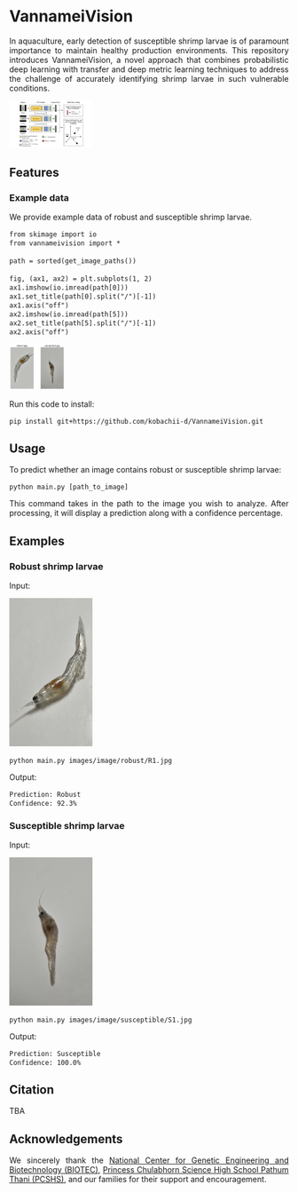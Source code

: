 <p align="justify">
    <h1>VannameiVision</h1>
</p>

<p align="justify">
In aquaculture, early detection of susceptible shrimp larvae is of paramount importance to maintain healthy production environments. This repository introduces VannameiVision, a novel approach that combines probabilistic deep learning with transfer and deep metric learning techniques to address the challenge of accurately identifying shrimp larvae in such vulnerable conditions.
</p>

<img src="www/architecture.jpg" style="max-width: 150px;">

## Features

### Example data

<p align="justify">
We provide example data of robust and susceptible shrimp larvae.
</p>

```
from skimage import io
from vannameivision import *

path = sorted(get_image_paths())

fig, (ax1, ax2) = plt.subplots(1, 2)
ax1.imshow(io.imread(path[0]))
ax1.set_title(path[0].split("/")[-1])
ax1.axis("off")
ax2.imshow(io.imread(path[5]))
ax2.set_title(path[5].split("/")[-1])
ax2.axis("off")
```

<img src="www/example_data.jpg" style="max-width: 100px;">

<p align="justify">
Run this code to install:
</p>

```
pip install git+https://github.com/kobachii-d/VannameiVision.git
```

<p align="justify">
    <h2>Usage</h1>
</p>

<p align="justify">
To predict whether an image contains robust or susceptible shrimp larvae:
</p>

```
python main.py [path_to_image]
```

<p align="justify">
This command takes in the path to the image you wish to analyze. After processing, it will display a prediction along with a confidence percentage.
</p>

<p align="justify">
    <h2>Examples</h1>
</p>

<p align="justify">
    <h3>Robust shrimp larvae</h1>
</p>

<p align="justify">
Input:
</p>

<img src="image/robust/R2.jpg" alt="Robust shrimp larvae" style="width: 150px;">

```
python main.py images/image/robust/R1.jpg
```

<p align="justify">
Output:
</p>

```
Prediction: Robust
Confidence: 92.3%
```

<p align="justify">
    <h3>Susceptible shrimp larvae</h1>
</p>

<p align="justify">
Input:
</p>

<img src="image/susceptible/S5.jpg" alt="Susceptible shrimp larvae" style="width: 150px;">

```
python main.py images/image/susceptible/S1.jpg
```

<p align="justify">
Output:
</p>

```
Prediction: Susceptible
Confidence: 100.0%
```

<p align="justify">
    <h2>Citation</h1>
</p>

TBA

<p align="justify">
    <h2>Acknowledgements</h1>
</p>

<p align="justify">
We sincerely thank the <a href="https://www.biotec.or.th/" target="_blank">National Center for Genetic Engineering and Biotechnology (BIOTEC)</a>, <a href="https://pccp.ac.th/" target="_blank">Princess Chulabhorn Science High School Pathum Thani (PCSHS)</a>, and our families for their support and encouragement.
</p>
